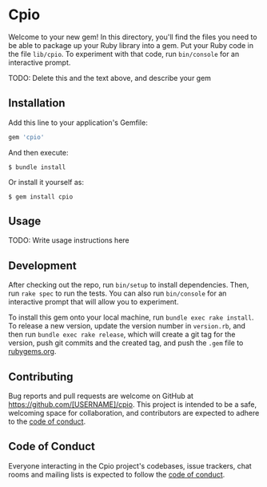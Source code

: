 # Cpio

Welcome to your new gem! In this directory, you'll find the files you need to be able to package up your Ruby library into a gem. Put your Ruby code in the file `lib/cpio`. To experiment with that code, run `bin/console` for an interactive prompt.

TODO: Delete this and the text above, and describe your gem

## Installation

Add this line to your application's Gemfile:

```ruby
gem 'cpio'
```

And then execute:

    $ bundle install

Or install it yourself as:

    $ gem install cpio

## Usage

TODO: Write usage instructions here

## Development

After checking out the repo, run `bin/setup` to install dependencies. Then, run `rake spec` to run the tests. You can also run `bin/console` for an interactive prompt that will allow you to experiment.

To install this gem onto your local machine, run `bundle exec rake install`. To release a new version, update the version number in `version.rb`, and then run `bundle exec rake release`, which will create a git tag for the version, push git commits and the created tag, and push the `.gem` file to [rubygems.org](https://rubygems.org).

## Contributing

Bug reports and pull requests are welcome on GitHub at https://github.com/[USERNAME]/cpio. This project is intended to be a safe, welcoming space for collaboration, and contributors are expected to adhere to the [code of conduct](https://github.com/[USERNAME]/cpio/blob/master/CODE_OF_CONDUCT.md).

## Code of Conduct

Everyone interacting in the Cpio project's codebases, issue trackers, chat rooms and mailing lists is expected to follow the [code of conduct](https://github.com/[USERNAME]/cpio/blob/master/CODE_OF_CONDUCT.md).
